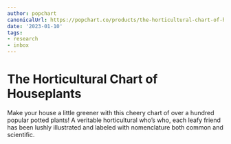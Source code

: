 ```yaml
---
author: popchart
canonicalUrl: https://popchart.co/products/the-horticultural-chart-of-houseplants
date: '2023-01-10'
tags:
- research
- inbox
---
```


# The Horticultural Chart of Houseplants

Make your house a little greener with this cheery chart of over a hundred popular potted plants! A veritable horticultural who’s who, each leafy friend has been lushly illustrated and labeled with nomenclature both common and scientific.